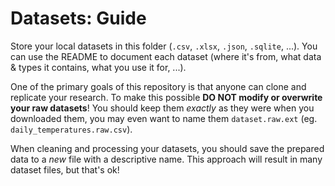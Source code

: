 # Datasets: Guide

Store your local datasets in this folder (`.csv`, `.xlsx`, `.json`, `.sqlite`, ...). You can use the README to document each dataset (where it's from, what data & types it contains, what you use it for, ...).

One of the primary goals of this repository is that anyone can clone and replicate your research. To make this possible **DO NOT modify or overwrite your raw datasets**! You should keep them _exactly_ as they were when you downloaded them, you may even want to name them `dataset.raw.ext` (eg. `daily_temperatures.raw.csv`).

When cleaning and processing your datasets, you should save the prepared data to a _new_ file with a descriptive name. This approach will result in many dataset files, but that's ok!
